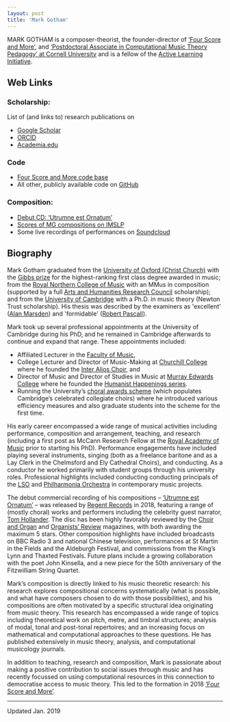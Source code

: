 ```yaml
---
layout: post
title: 'Mark Gotham'
---
```


MARK GOTHAM is a composer-theorist, the founder-director of [‘Four Score and More’](https://fourscoreandmore.org/), and  [‘Postdoctoral Associate in Computational Music Theory Pedagogy’ at Cornell University](http://music.cornell.edu/mark-gotham) and is a fellow of the [Active Learning Initiative](http://as.cornell.edu/education-innovation).

## Web Links

### Scholarship:
List of (and links to) research publications on
- [Google Scholar](https://scholar.google.com/citations?user=bA0PEo0AAAAJ&hl=en&oi=ao)
- [ORCID](https://orcid.org/0000-0003-0722-3074?lang=en)
- [Academia.edu](https://cornell.academia.edu/MarkGotham)

### Code
- [Four Score and More code base](https://github.com/fourscoreandmore/fourscoreandmore.org)
- All other, publicly available code on [GitHub](https://github.com/MarkGotham)

### Composition:
- [Debut CD: ‘Utrumne est Ornatum’](http://www.regent-records.co.uk/product_details_349.htm)
- [Scores of MG compositions on IMSLP](https://imslp.org/wiki/Category:Gotham%2C_Mark)
- Some live recordings of performances on [Soundcloud](https://soundcloud.com/mark-gotham)

## Biography

Mark Gotham graduated from the [University of Oxford (Christ Church)](http://www.ox.ac.uk/) with the [Gibbs prize](http://www.ox.ac.uk/feesandfunding/ugcurrent/other/prizes/gibbs/) for the highest-ranking first class degree awarded in music; from the [Royal Northern College of Music](http://www.rncm.ac.uk/) with an MMus in composition (supported by a full [Arts and Humanities Research Council](http://www.ahrc.ac.uk/Pages/Home.aspx) scholarship); and from the [University of Cambridge](http://www.cam.ac.uk/) with a Ph.D. in music theory (Newton Trust scholarship). His thesis was described by the examiners as 'excellent' ([Alan Marsden](http://www.lancaster.ac.uk/staff/marsdena/)) and 'formidable' ([Robert Pascall](http://www.nottingham.ac.uk/music/people/robert.pascall)).

Mark took up several professional appointments at the University of Cambridge during his PhD, and he remained in Cambridge afterwards to continue and expand that range. These appointments included:
- Affiliated Lecturer in the [Faculty of Music](https://www.mus.cam.ac.uk/),
- College Lecturer and Director of Music-Making at [Churchill College](https://www.chu.cam.ac.uk/) where he founded the [Inter Alios Choir](https://www.chu.cam.ac.uk/societies/music/?q=interalios), and
- Director of Music and Director of Studies in Music at [Murray Edwards College](https://www.murrayedwards.cam.ac.uk/) where he founded the [Humanist Happenings series](https://www.murrayedwards.cam.ac.uk/college-life/societies-music-and-sports/music-murray-edwards-college/humanist-happenings).
- Running the University’s [choral awards scheme](https://www.undergraduate.study.cam.ac.uk/finance/music-awards/choral-awards) (which populates Cambridge’s celebrated collegiate choirs) where he introduced various efficiency measures and also graduate students into the scheme for the first time.

His early career encompassed a wide range of musical activities including performance, composition and arrangement, teaching, and research (including a first post as McCann Research Fellow at the [Royal Academy of Music](https://www.ram.ac.uk/) prior to starting his PhD).
Performance engagements have included playing several instruments, singing (both as a freelance baritone and as a Lay Clerk in the Chelmsford and Ely Cathedral Choirs), and conducting.
As a conductor he worked primarily with student groups through his university roles. Professional highlights included conducting conducting principals of the [LSO](http://lso.co.uk/) and [Philharmonia Orchestra](http://www.philharmonia.co.uk/) in contemporary music projects.

The debut commercial recording of his compositions – [‘Utrumne est Ornatum’](http://www.regent-records.co.uk/product_details_349.htm) – was released by [Regent Records](http://www.regent-records.co.uk/) in 2018, featuring a range of (mostly choral) works and performers including the celebrity guest narrator, [Tom Hollander](https://www.imdb.com/name/nm0390903/).
The disc has been highly favorably reviewed by the [Choir and Organ](https://www.rhinegold.co.uk/rhinegold-publishing/magazines/choir-organ/) and [Organists’ Review](https://organistsreview.com/) magazines, with both awarding the maximum 5 stars.
Other composition highlights have included broadcasts on BBC Radio 3 and national Chinese television, performances at St Martin in the Fields and the Aldeburgh Festival, and commissions from the King’s Lynn and Thaxted Festivals.
Future plans include a growing collaboration with the poet John Kinsella, and a new piece for the 50th anniversary of the Fitzwilliam String Quartet.

Mark’s composition is directly linked to his music theoretic research: his research explores compositional concerns systematically (what is possible, and what have composers chosen to do with those possibilities), and his compositions are often motivated by a specific structural idea originating from music theory. This research has encompassed a wide range of topics including theoretical work on pitch, metre, and timbral structures; analysis of modal, tonal and post-tonal repertoires; and an increasing focus on mathematical and computational approaches to these questions. He has published extensively in music theory, analysis, and computational musicology journals.

In addition to teaching, research and composition, Mark is passionate about making a positive contribution to social issues through music and has recently focussed on using computational resources in this connection to democratise access to music theory. This led to the formation in 2018 [‘Four Score and More’](https://fourscoreandmore.org/).

----

Updated Jan. 2019
